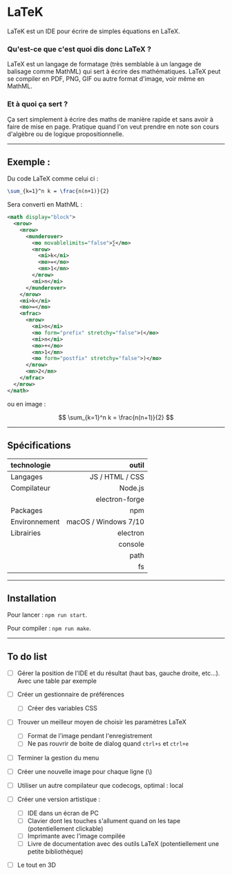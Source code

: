 # LaTeK

LaTeK est un IDE pour écrire de simples équations en LaTeX.

### Qu'est-ce que c'est quoi dis donc LaTeX ?

LaTeX est un langage de formatage (très semblable à un langage de balisage comme MathML) qui sert à écrire des mathématiques. LaTeX peut se compiler en PDF, PNG, GIF ou autre format d'image, voir même en MathML.

### Et à quoi ça sert ?

Ça sert simplement à écrire des maths de manière rapide et sans avoir à faire de mise en page. Pratique quand l'on veut prendre en note son cours d'algèbre ou de logique propositionnelle.

---

## Exemple :

Du code LaTeX comme celui ci :

```LaTeX
\sum_{k=1}^n k = \frac{n(n+1)}{2}
```

Sera converti en MathML :

```xml
<math display="block">
  <mrow>
    <mrow>
      <munderover>
        <mo movablelimits="false">∑</mo>
        <mrow>
          <mi>k</mi>
          <mo>=</mo>
          <mn>1</mn>
        </mrow>
        <mi>n</mi>
      </munderover>
    </mrow>
    <mi>k</mi>
    <mo>=</mo>
    <mfrac>
      <mrow>
        <mi>n</mi>
        <mo form="prefix" stretchy="false">(</mo>
        <mi>n</mi>
        <mo>+</mo>
        <mn>1</mn>
        <mo form="postfix" stretchy="false">)</mo>
      </mrow>
      <mn>2</mn>
    </mfrac>
  </mrow>
</math>
```

ou en image :

$$
\sum_{k=1}^n k = \frac{n(n+1)}{2}
$$

---

## Spécifications

| technologie        |                outil |
|:-------------------|---------------------:|
| Langages           |      JS / HTML / CSS |
| Compilateur        |              Node.js |
|                    |       electron-forge |
| Packages           |                  npm |
| Environnement      | macOS / Windows 7/10 |
| Librairies         |             electron |
|                    |              console |
|                    |                 path |
|                    |                   fs |

---

## Installation

Pour lancer : `npm run start`.

Pour compiler : `npm run make`.

---

## To do list

- [ ] Gérer la position de l'IDE et du résultat (haut bas, gauche droite, etc...). Avec une table par exemple

- [ ] Créer un gestionnaire de préférences
  - [ ] Créer des variables CSS

- [ ] Trouver un meilleur moyen de choisir les paramètres LaTeX
  - [ ] Format de l'image pendant l'enregistrement
  - [ ] Ne pas rouvrir de boite de dialog quand `ctrl+s` et `ctrl+e`

- [ ] Terminer la gestion du menu

- [ ] Créer une nouvelle image pour chaque ligne (\\)

- [ ] Utiliser un autre compilateur que codecogs, optimal : local

- [ ] Créer une version artistique :
  - [ ] IDE dans un écran de PC
  - [ ] Clavier dont les touches s'allument quand on les tape (potentiellement clickable)
  - [ ] Imprimante avec l'image compilée
  - [ ] Livre de documentation avec des outils LaTeX (potentiellement une petite bibliothèque)

- [ ] Le tout en 3D